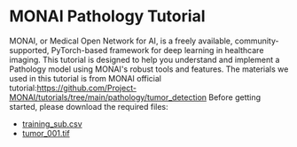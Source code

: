 # MONAI Pathology Tutorial
MONAI, or Medical Open Network for AI, is a freely available, community-supported, PyTorch-based framework for deep learning in healthcare imaging. This tutorial is designed to help you understand and implement a Pathology model using MONAI's robust tools and features.
The materials we used in this tutorial is from MONAI official tutorial:https://github.com/Project-MONAI/tutorials/tree/main/pathology/tumor_detection
Before getting started, please download the required files:
- <a href="https://drive.google.com/file/d/1rO8ZY-TrU9nrOsx-Udn1q5PmUYrLG3Mv/view?usp=sharing">training_sub.csv</a>
- <a href="http://gigadb.org/dataset/view/id/100439/Files_page/30">tumor_001.tif</a>


